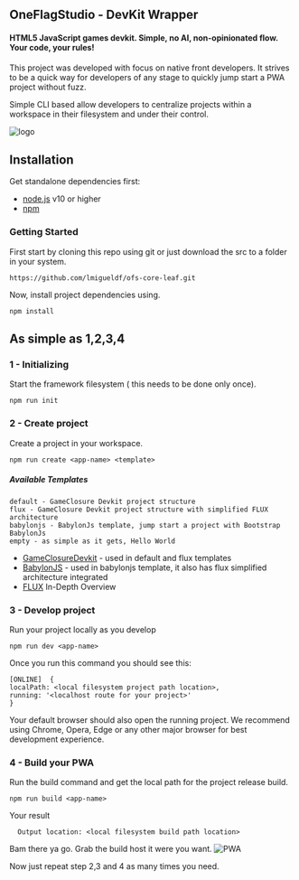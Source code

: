 ## OneFlagStudio - DevKit Wrapper
#### HTML5 JavaScript games devkit. Simple, no AI, non-opinionated flow. Your code, your rules!

This project was developed with focus on native front developers. It strives to be a quick way for developers of any stage to
quickly jump start a PWA project without fuzz.

Simple CLI based allow developers to centralize projects within a workspace in their filesystem and under their control.

![logo](https://i.ibb.co/Bw4Hstx/draft.png)

## Installation
Get standalone dependencies first:
* [node.js](http://nodejs.org/) v10 or higher
* [npm](https://docs.npmjs.com/downloading-and-installing-node-js-and-npm)


### Getting Started
First start by cloning this repo using git or just download the src to a folder in your system.

    https://github.com/lmigueldf/ofs-core-leaf.git

Now, install project dependencies using.

    npm install

## As simple as 1,2,3,4
### 1 - Initializing
Start the framework filesystem ( this needs to be done only once).

    npm run init

### 2 - Create project
Create a project in your workspace.

    npm run create <app-name> <template>

##### Available Templates
    default - GameClosure Devkit project structure
    flux - GameClosure Devkit project structure with simplified FLUX architecture
    babylonjs - BabylonJs template, jump start a project with Bootstrap BabylonJs
    empty - as simple as it gets, Hello World

- [GameClosureDevkit](https://github.com/play-co/devkit) - used in default and flux templates 
- [BabylonJS](https://github.com/BabylonJS/Babylon.js) - used in babylonjs template, it also has flux simplified architecture integrated
- [FLUX](https://facebook.github.io/flux/docs/in-depth-overview/#:~:text=Flux%20is%20the%20application%20architecture,a%20lot%20of%20new%20code.) In-Depth Overview 

### 3 - Develop project
Run your project locally as you develop

    npm run dev <app-name>

Once you run this command you should see this:

    [ONLINE]  {
    localPath: <local filesystem project path location>,
    running: '<localhost route for your project>'
    }

Your default browser should also open the running project. We recommend using Chrome, Opera, Edge or any other major
browser for best development experience.

### 4 - Build your PWA
Run the build command and get the local path for the project release build.

    npm run build <app-name>

Your result 

      Output location: <local filesystem build path location>

Bam there ya go. Grab the build host it were you want.
![PWA](https://i.ibb.co/1LrL2M7/build.png)

Now just repeat step 2,3 and 4 as many times you need.
